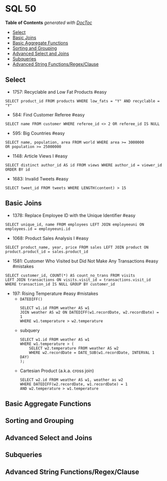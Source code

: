 # SQL 50

<!-- START doctoc generated TOC please keep comment here to allow auto update -->
<!-- DON'T EDIT THIS SECTION, INSTEAD RE-RUN doctoc TO UPDATE -->
**Table of Contents**  *generated with [DocToc](https://github.com/thlorenz/doctoc)*

- [Select](#select)
- [Basic Joins](#basic-joins)
- [Basic Aggregate Functions](#basic-aggregate-functions)
- [Sorting and Grouping](#sorting-and-grouping)
- [Advanced Select and Joins](#advanced-select-and-joins)
- [Subqueries](#subqueries)
- [Advanced String Functions/Regex/Clause](#advanced-string-functionsregexclause)

<!-- END doctoc generated TOC please keep comment here to allow auto update -->

## Select

* 1757: Recyclable and Low Fat Products #easy
```
SELECT product_id FROM products WHERE low_fats = "Y" AND recyclable = "Y"
```
* 584: Find Customer Referee #easy
```
SELECT name FROM customer WHERE referee_id <> 2 OR referee_id IS NULL
```
* 595: Big Countries #easy
```
SELECT name, population, area FROM world WHERE area >= 3000000
OR population >= 25000000
```
* 1148: Article Views I #easy
```
SELECT distinct author_id AS id FROM views WHERE author_id = viewer_id
ORDER BY id
```
* 1683: Invalid Tweets #easy
```
SELECT tweet_id FROM tweets WHERE LENGTH(content) > 15
```

## Basic Joins

* 1378: Replace Employee ID with the Unique Identifier #easy
```
SELECT unique_id, name FROM employees LEFT JOIN employeeuni ON
employees.id = employeeuni.id
```
* 1068: Product Sales Analysis I #easy
```
SELECT product_name, year, price FROM sales LEFT JOIN product ON
product.product_id = sales.product_id
```
* 1581: Customer Who Visited but Did Not Make Any Transactions #easy #mistakes
```
SELECT customer_id, COUNT(*) AS count_no_trans FROM visits
LEFT JOIN transactions ON visits.visit_id = transactions.visit_id
WHERE transaction_id IS NULL GROUP BY customer_id
```
* 197: Rising Temperature #easy #mistakes
    * `DATEDIFF()`
        ```
        SELECT w1.id FROM weather AS w1
        JOIN weather AS w2 ON DATEDIFF(w1.recordDate, w2.recordDate) = 1
        WHERE w1.temperature > w2.temperature
        ```
    * subquery
        ```
        SELECT w1.id FROM weather AS w1
        WHERE w1.temperature > (
            SELECT w2.temperature FROM weather AS w2
            WHERE w2.recordDate = DATE_SUB(w1.recordDate, INTERVAL 1 DAY)
        );
        ```
    * Cartesian Product (a.k.a. cross join)
        ```
        SELECT w2.id FROM weather AS w1, weather as w2
        WHERE DATEDIFF(w2.recordDate, w1.recordDate) = 1
        AND w2.temperature > w1.temperature
        ```

## Basic Aggregate Functions

## Sorting and Grouping

## Advanced Select and Joins

## Subqueries

## Advanced String Functions/Regex/Clause

